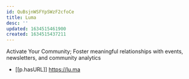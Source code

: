 ```yaml
---
id: QuBsjnWSFYpSWzF2cfoCe
title: Luma
desc: ''
updated: 1634515461900
created: 1634515437211
---
```



Activate Your Community; Foster meaningful relationships with events, newsletters, and community analytics

- [[p.hasURL]] https://lu.ma
